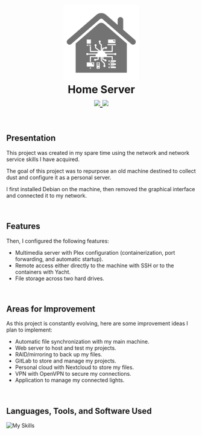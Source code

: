 <h1 align="center">
  <br>
  <img src="https://github.com/axelriv62/home-server/blob/main/icon.png" width="200">
  <br>
  <b>Home Server</b>
  <br>
  <a href="https://github.com/axelriv62/home-server/blob/main/README.md">
    <img src="https://img.shields.io/badge/README-FR-blue">
  </a>
  <a href="https://github.com/axelriv62/home-server/blob/main/README-EN.md">
    <img src="https://img.shields.io/badge/README-EN-blue">
  </a>
</h1>

<br>

## Presentation

This project was created in my spare time using the network and network service skills I have acquired.

The goal of this project was to repurpose an old machine destined to collect dust and configure it as a personal server.

I first installed Debian on the machine, then removed the graphical interface and connected it to my network.

<br>

## Features

Then, I configured the following features:

+ Multimedia server with Plex configuration (containerization, port forwarding, and automatic startup).
+ Remote access either directly to the machine with SSH or to the containers with Yacht.
+ File storage across two hard drives.

<br>

## Areas for Improvement

As this project is constantly evolving, here are some improvement ideas I plan to implement:

+ Automatic file synchronization with my main machine.
+ Web server to host and test my projects.
+ RAID/mirroring to back up my files.
+ GitLab to store and manage my projects.
+ Personal cloud with Nextcloud to store my files.
+ VPN with OpenVPN to secure my connections.
+ Application to manage my connected lights.

<br>

## Languages, Tools, and Software Used

![My Skills](https://go-skill-icons.vercel.app/api/icons?i=docker,linux,debian,bash&theme=dark)

